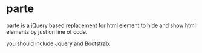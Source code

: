 # parte
parte is a jQuery based replacement for html element to hide and show html elements by just on line of code.


you should include Jquery and Bootstrab.


